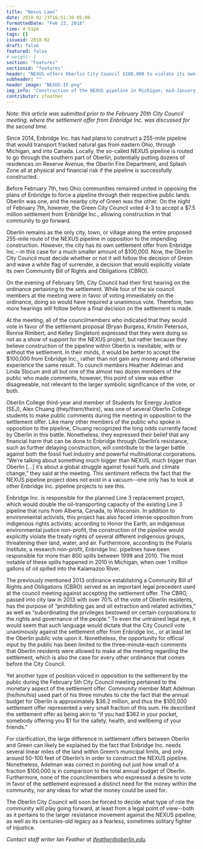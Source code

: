 ```yaml
---
title: "Nexus Laws"
date: 2018-02-23T16:51:20-05:00
formattedDate: "Feb 23, 2018"
time: 4:51pm
tags: []
issueid: 2018-02
draft: false
featured: false
# weight: 1 
section: "Features"
sectionid: "features"
header: "NEXUS offers Oberlin City Council $100,000 to violate its own laws"
subheader: ""
header_image: "NEXUS-IF.png"
img_info: "Construction of the NEXUS pipeline in Michigan; mid-January, 2018. Taken from a weekly summary report by the Federal Energy Regulatory Commission Environment Compliance Monitoring Program."
contributor: ifeather
---
```


*Note: this article was submitted prior to the February 20th City Council meeting, where the settlement offer from Enbridge Inc. was discussed for the second time.*

Since 2014, Enbridge Inc. has had plans to construct a 255-mile pipeline that would transport fracked natural gas from eastern Ohio, through Michigan, and into Canada. Locally, the so-called NEXUS pipeline is routed to go through the southern part of Oberlin, potentially putting dozens of residences on Reserve Avenue, the Oberlin Fire Department, and Splash Zone all at physical and financial risk if the pipeline is successfully constructed.

Before February 7th, two Ohio communities remained united in opposing the plans of Enbridge to force a pipeline through their respective public lands. Oberlin was one, and the nearby city of Green was the other. On the night of February 7th, however, the Green City Council voted 4-3 to accept a $7.5 million settlement from Enbridge Inc., allowing construction in that community to go forward. 

Oberlin remains as the only city, town, or village along the entire proposed 255-mile route of the NEXUS pipeline in opposition to the impending construction. However, the city has its own settlement offer from Enbridge Inc.--in this case for a much smaller amount of $100,000. Now, the Oberlin City Council must decide whether or not it will follow the decision of Green and wave a white flag of surrender, a decision that would explicitly violate its own Community Bill of Rights and Obligations (CBRO).

On the evening of February 5th, City Council had their first hearing on the ordinance pertaining to the settlement. While four of the six council members at the meeting were in favor of voting immediately on the ordinance, doing so would have required a unanimous vote. Therefore, two more hearings will follow before a final decision on the settlement is made. 

At the meeting, all of the councilmembers who indicated that they would vote in favor of the settlement proposal (Bryan Burgess, Kristin Peterson, Ronnie Rimbert, and Kelley Singleton)   expressed that they were doing so not as a show of support for the NEXUS project, but rather because they believe construction of the pipeline within Oberlin is inevitable, with or without the settlement. In their minds, it would be better to accept the $100,000 from Enbridge Inc., rather than not gain any money and otherwise experience the same result. To council members Heather Adelman and Linda Slocum and all but one of the almost two dozen members of the public who made comments, however, this point of view was either disagreeable, not relevant to the larger symbolic significance of the vote, or both. 

Oberlin College third-year and member of Students for Energy Justice (SEJ), Alex Chuang (they/them/theirs), was one of several Oberlin College students to make public comments during the meeting in opposition to the settlement offer. Like many other members of the public who spoke in opposition to the pipeline, Chuang recognized the long odds currently faced by Oberlin in this battle. Nonetheless, they expressed their belief that any financial harm that can be done to Enbridge through Oberlin’s resistance, such as further delaying construction, will contribute to the larger battle against both the fossil fuel industry and powerful multinational corporations. “We’re talking about something much bigger than NEXUS, much bigger than Oberlin [...] it’s about a global struggle against fossil fuels and climate change,” they said at the meeting. This sentiment reflects the fact that the NEXUS pipeline project does not exist in a vacuum--one only has to look at other Enbridge Inc. pipeline projects to see this. 

Enbridge Inc. is responsible for the planned Line 3 replacement project, which would double the oil-transporting capacity of the existing Line 3 pipeline that runs from Alberta, Canada, to Wisconsin. In addition to environmental activists, this project has also faced intense opposition from indigenous rights activists; according to Honor the Earth, an indigenous environmental justice non-profit, the construction of the pipeline would explicitly violate the treaty rights of several different indigenous groups, threatening their land, water, and air. Furthermore, according to the Polaris Institute, a research non-profit, Enbridge Inc. pipelines have been responsible for more than 800 spills between 1999 and 2010. The most notable of these spills happened in 2010 in Michigan, when over 1 million gallons of oil spilled into the Kalamazoo River. 

The previously mentioned 2013 ordinance establishing a Community Bill of Rights and Obligations (CBRO) served as an important legal precedent used at the council meeting against accepting the settlement offer. The CBRO, passed into city law in 2013 with over 70% of the vote of Oberlin residents, has the purpose of “prohibiting gas and oil extraction and related activities,” as well as “subordinating the privileges bestowed on certain corporations to the rights and governance of the people.” To even the untrained legal eye, it would seem that such language would dictate that the City Council vote unanimously against the settlement offer from Enbridge Inc., or at least let the Oberlin public vote upon it. Nonetheless, the opportunity for official input by the public has been limited to the three-minute-each comments that Oberlin residents were allowed to make at the meeting regarding the settlement, which is also the case for every other ordinance that comes before the City Council. 

Yet another type of position voiced in opposition to the settlement by the public during the February 5th City Council meeting pertained to the monetary aspect of the settlement offer. Community member Matt Adelman (he/him/his) used part of his three minutes to cite the fact that the annual budget for Oberlin is approximately $36.2 million, and thus the $100,000 settlement offer represented a very small fraction of this sum. He described the settlement offer as being akin to “if you had $362 in your pocket, somebody offering you $1 for the safety, health, and wellbeing of your friends.” 

For clarification, the large difference in settlement offers between Oberlin and Green can likely be explained by the fact that Enbridge Inc. needs several linear miles of the land within Green’s municipal limits, and only around 50-100 feet of Oberlin’s in order to construct the NEXUS pipeline. Nonetheless, Adelman was correct in pointing out just how small of a fraction $100,000 is in comparison to the total annual budget of Oberlin. Furthermore, none of the councilmembers who expressed a desire to vote in favor of the settlement expressed a distinct need for the money within the community, nor any ideas for what the money could be used for. 

The Oberlin City Council will soon be forced to decide what type of role the community will play going forward, at least from a legal point of view--both as it pertains to the larger resistance movement against the NEXUS pipeline, as well as its centuries-old legacy as a fearless, sometimes solitary fighter of injustice. 

*Contact staff writer Ian Feather at ifeather@oberlin.edu.*
